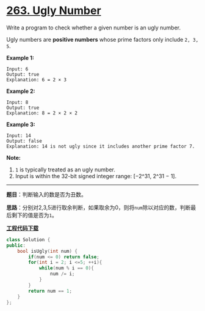 # [263. Ugly Number](https://leetcode.com/problems/ugly-number/)

Write a program to check whether a given number is an ugly number.

Ugly numbers are **positive numbers** whose prime factors only include `2, 3, 5`.

**Example 1:**

```
Input: 6
Output: true
Explanation: 6 = 2 × 3
```

**Example 2:**

```
Input: 8
Output: true
Explanation: 8 = 2 × 2 × 2
```

**Example 3:**

```
Input: 14
Output: false
Explanation: 14 is not ugly since it includes another prime factor 7.
```

**Note:**

1. `1` is typically treated as an ugly number.
2. Input is within the 32-bit signed integer range: [−2^31,  2^31 − 1].

-----

**题目**：判断输入的数是否为丑数。

**思路**：分别对2,3,5进行取余判断，如果取余为0，则将`num`除以对应的数，判断最后剩下的值是否为`1`。

[**工程代码下载**](https://github.com/shenkh/leetcode)

```cpp
class Solution {
public:
    bool isUgly(int num) {
        if(num <= 0) return false;
        for(int i = 2; i <=5; ++i){
            while(num % i == 0){
                num /= i;
            }
        }
        return num == 1;
    }
};
```